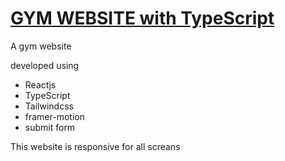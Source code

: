# [GYM WEBSITE with TypeScript](https://gym-website-ts.pages.dev/)

A gym website

developed using

- Reactjs
- TypeScript
- Tailwindcss
- framer-motion
- submit form

This website is responsive for all screans
